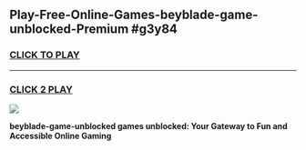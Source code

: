 
## Play-Free-Online-Games-beyblade-game-unblocked-Premium #g3y84
<h3>
<a href="https://premium.freeplayer.one?title=beyblade-game-unblocked&ref=8M">CLICK TO PLAY</a></h3>
<hr>

<h3>
<a href="https://premium.freeplayer.one?title=beyblade-game-unblocked&ref=8M">CLICK 2 PLAY</a>
  
</h3>

<a href="https://premium.freeplayer.one?title=beyblade-game-unblocked&ref=8M"><img src="https://clearcache.store/games.png"></a>


**beyblade-game-unblocked games unblocked: Your Gateway to Fun and Accessible Online Gaming**
